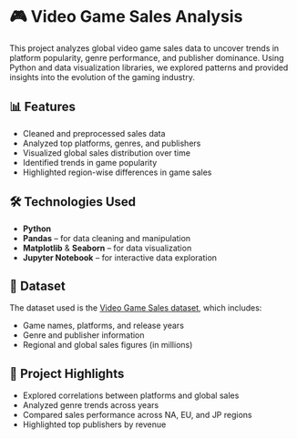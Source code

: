 # 🎮 Video Game Sales Analysis

This project analyzes global video game sales data to uncover trends in platform popularity, genre performance, and publisher dominance. Using Python and data visualization libraries, we explored patterns and provided insights into the evolution of the gaming industry.

## 📊 Features

- Cleaned and preprocessed sales data
- Analyzed top platforms, genres, and publishers
- Visualized global sales distribution over time
- Identified trends in game popularity
- Highlighted region-wise differences in game sales

## 🛠️ Technologies Used

- **Python**
- **Pandas** – for data cleaning and manipulation
- **Matplotlib** & **Seaborn** – for data visualization
- **Jupyter Notebook** – for interactive data exploration

## 📁 Dataset

The dataset used is the [Video Game Sales dataset](https://www.kaggle.com/datasets/gregorut/videogame-sales-with-ratings), which includes:
- Game names, platforms, and release years
- Genre and publisher information
- Regional and global sales figures (in millions)

## 📌 Project Highlights

- Explored correlations between platforms and global sales
- Analyzed genre trends across years
- Compared sales performance across NA, EU, and JP regions
- Highlighted top publishers by revenue


